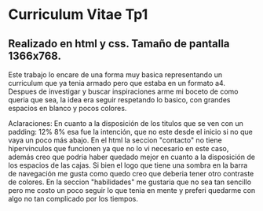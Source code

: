 # Curriculum Vitae Tp1
## Realizado en html y css. Tamaño de pantalla 1366x768.
  Este trabajo lo encare de una forma muy basica representando un curriculum que ya tenia armado pero que estaba en un formato a4. Despues de investigar y buscar inspiraciones arme mi boceto de como queria que sea, la idea era seguir respetando lo basico, con grandes espacios en blanco y pocos colores. 

  Aclaraciones:
  En cuanto a la disposición de los titulos que se ven con un padding: 12% 8% esa fue la intención, que no este desde el inicio si no que vaya un poco más abajo.
  En el html la seccion "contacto" no tiene hipervinculos que funcionen ya que no lo vi necesario en este caso, además creo que podria haber quedado mejor en cuanto a la disposición de los espacios de las cajas.
  Si bien el logo que tiene una sombra en la barra de navegación me gusta como quedo creo que deberia tener otro contraste de colores.
  En la seccion "habilidades" me gustaria que no sea tan sencillo pero me costo un poco seguir lo que tenia en mente y preferi quedarme con algo no tan complicado por los tiempos.


